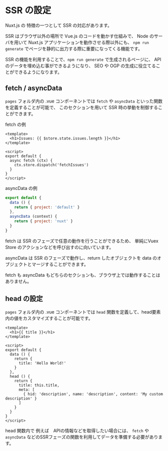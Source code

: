 # SSR の設定

Nuxt.js の 特徴の一つとして SSR の対応があります。

SSR はブラウザ以外の場所で Vue.js のコードを動かす仕組みで、
Node のサーバを用いて Nuxt.js アプリケーションを動作させる際以外にも、
`npm run generate` でページを静的に出力する際に重要になってくる機能です。

SSR の機能を利用することで、`npm run generate` で生成されるページに、
APIのデータを埋め込む事ができるようになり、 SEO や OGP の生成に役立てることができるようになります。

## fetch / asyncData 

`pages` フォルダ内の .vue コンポーネントでは `fetch` や `asyncData` といった関数を定義することが可能で、
このセクションを用いて SSR 時の挙動を制御することができます。

fetch の例

```vue
<template>
  <h1>Issues: {{ $store.state.issues.length }}</h1>
</template>

<script>
export default {
  async fetch (ctx) {
    ctx.store.dispatch('fetchIssues')
  }
}
</script>
```

asyncData の例

```js
export default {
  data () {
    return { project: 'default' }
  },
  asyncData (context) {
    return { project: 'nuxt' }
  }
}
```

fetch は SSR のフェーズで任意の動作を行うことができるため、
単純にVuex Store のアクションなどを呼び出すのに向いています。

asyncData は SSR のフェーズで動作し、return したオブジェクトを data のオブジェクトとマージすることができます。

fetch も asyncData もどちらのセクションも、ブラウザ上では動作することはありません。

## head の設定

`pages` フォルダ内の .vue コンポーネントでは `head` 関数を定義して、head要素内の値をカスタマイズすることが可能です。

```vue
<template>
  <h1>{{ title }}</h1>
</template>

<script>
export default {
  data () {
    return {
      title: 'Hello World!'
    }
  },
  head () {
    return {
      title: this.title,
      meta: [
        { hid: 'description', name: 'description', content: 'My custom description' }
      ]
    }
  }
}
</script>
```

head 関数内で 例えば　APIの情報などを取得したい場合には、
`fetch` や `asyncData` などのSSRフェーズの関数を利用してデータを準備する必要があります。 

